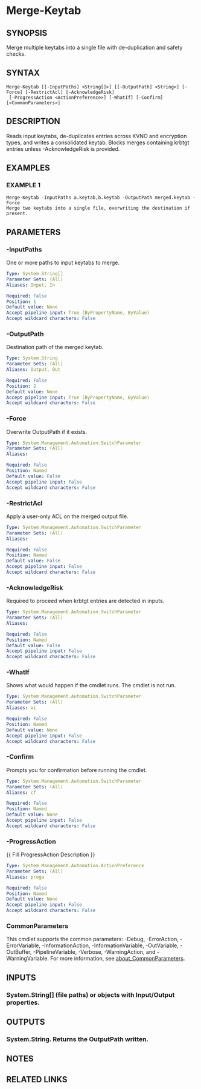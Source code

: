 ﻿---
external help file: STKeytab-help.xml
Module Name: Stkeytab
online version:
schema: 2.0.0
---

# Merge-Keytab

## SYNOPSIS
Merge multiple keytabs into a single file with de-duplication and safety checks.

## SYNTAX

```
Merge-Keytab [[-InputPaths] <String[]>] [[-OutputPath] <String>] [-Force] [-RestrictAcl] [-AcknowledgeRisk]
 [-ProgressAction <ActionPreference>] [-WhatIf] [-Confirm] [<CommonParameters>]
```

## DESCRIPTION
Reads input keytabs, de-duplicates entries across KVNO and encryption types, and
writes a consolidated keytab.
Blocks merges containing krbtgt entries unless
-AcknowledgeRisk is provided.

## EXAMPLES

### EXAMPLE 1
```
Merge-Keytab -InputPaths a.keytab,b.keytab -OutputPath merged.keytab -Force
Merge two keytabs into a single file, overwriting the destination if present.
```

## PARAMETERS

### -InputPaths
One or more paths to input keytabs to merge.

```yaml
Type: System.String[]
Parameter Sets: (All)
Aliases: Input, In

Required: False
Position: 1
Default value: None
Accept pipeline input: True (ByPropertyName, ByValue)
Accept wildcard characters: False
```

### -OutputPath
Destination path of the merged keytab.

```yaml
Type: System.String
Parameter Sets: (All)
Aliases: Output, Out

Required: False
Position: 2
Default value: None
Accept pipeline input: True (ByPropertyName, ByValue)
Accept wildcard characters: False
```

### -Force
Overwrite OutputPath if it exists.

```yaml
Type: System.Management.Automation.SwitchParameter
Parameter Sets: (All)
Aliases:

Required: False
Position: Named
Default value: False
Accept pipeline input: False
Accept wildcard characters: False
```

### -RestrictAcl
Apply a user-only ACL on the merged output file.

```yaml
Type: System.Management.Automation.SwitchParameter
Parameter Sets: (All)
Aliases:

Required: False
Position: Named
Default value: False
Accept pipeline input: False
Accept wildcard characters: False
```

### -AcknowledgeRisk
Required to proceed when krbtgt entries are detected in inputs.

```yaml
Type: System.Management.Automation.SwitchParameter
Parameter Sets: (All)
Aliases:

Required: False
Position: Named
Default value: False
Accept pipeline input: False
Accept wildcard characters: False
```

### -WhatIf
Shows what would happen if the cmdlet runs.
The cmdlet is not run.

```yaml
Type: System.Management.Automation.SwitchParameter
Parameter Sets: (All)
Aliases: wi

Required: False
Position: Named
Default value: None
Accept pipeline input: False
Accept wildcard characters: False
```

### -Confirm
Prompts you for confirmation before running the cmdlet.

```yaml
Type: System.Management.Automation.SwitchParameter
Parameter Sets: (All)
Aliases: cf

Required: False
Position: Named
Default value: None
Accept pipeline input: False
Accept wildcard characters: False
```

### -ProgressAction
{{ Fill ProgressAction Description }}

```yaml
Type: System.Management.Automation.ActionPreference
Parameter Sets: (All)
Aliases: proga

Required: False
Position: Named
Default value: None
Accept pipeline input: False
Accept wildcard characters: False
```

### CommonParameters
This cmdlet supports the common parameters: -Debug, -ErrorAction, -ErrorVariable, -InformationAction, -InformationVariable, -OutVariable, -OutBuffer, -PipelineVariable, -Verbose, -WarningAction, and -WarningVariable. For more information, see [about_CommonParameters](http://go.microsoft.com/fwlink/?LinkID=113216).

## INPUTS

### System.String[] (file paths) or objects with Input/Output properties.
## OUTPUTS

### System.String. Returns the OutputPath written.
## NOTES

## RELATED LINKS
